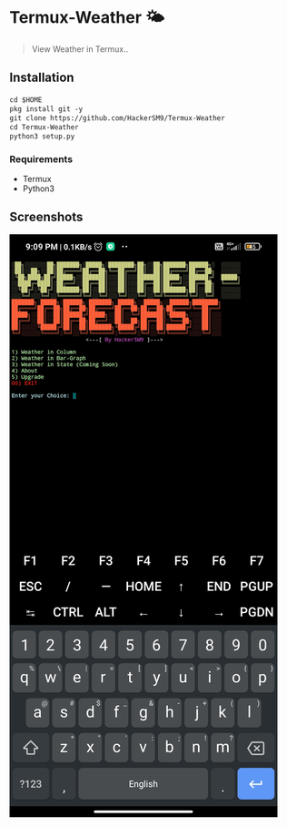 # Termux-Weather 🌤️
> View Weather in Termux..
## Installation
```
cd $HOME
pkg install git -y
git clone https://github.com/HackerSM9/Termux-Weather
cd Termux-Weather
python3 setup.py
 ```
### Requirements
* Termux
* Python3 
## Screenshots
<img src="https://raw.githubusercontent.com/HackerSM9/Termux-Weather/main/.src/.shots/Screenshot_2022-07-19-21-09-14-121_com.termux.jpg">
